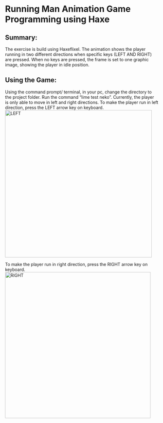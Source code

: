 # Running Man Animation Game Programming using Haxe
## Summary:
The exercise is build using Haxeflixel. The animation shows the player running in two different 
directions when specific keys (LEFT AND RIGHT) are pressed. When no keys are pressed, the
frame is set to one graphic image, showing the player in idle position.

## Using the Game:
Using the command prompt/ terminal, in your pc, change the directory to the project folder. 
Run the command “lime test neko”. 
Currently, the player is only able to move in left and right directions. To make the player run in 
left direction, press the LEFT arrow key on keyboard. 
<img width="482" alt="LEFT" src="https://user-images.githubusercontent.com/41694884/216140109-78a5ec13-7603-475a-8657-9eb4e24dc398.png">

To make the player run in right direction, press the RIGHT arrow key on keyboard.
<img width="478" alt="RIGHT" src="https://user-images.githubusercontent.com/41694884/216140141-1174399e-2f91-4a79-b9f4-08ad0a60a738.png">


